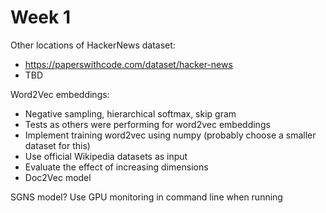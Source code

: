 
# Week 1

Other locations of HackerNews dataset:
- https://paperswithcode.com/dataset/hacker-news
- TBD

Word2Vec embeddings:
- Negative sampling, hierarchical softmax, skip gram
- Tests as others were performing for word2vec embeddings
- Implement training word2vec using numpy (probably choose a smaller dataset for this)
- Use official Wikipedia datasets as input
- Evaluate the effect of increasing dimensions
- Doc2Vec model

SGNS model?
Use GPU monitoring in command line when running

